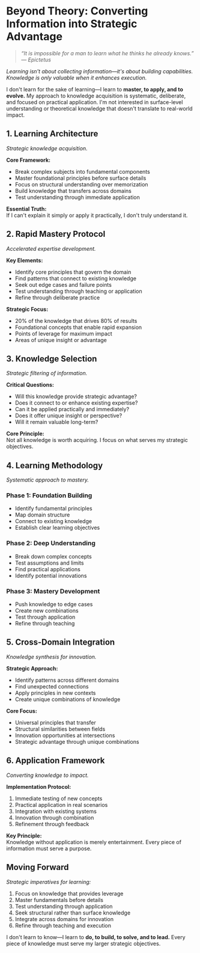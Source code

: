 # Beyond Theory: Converting Information into Strategic Advantage

> *“It is impossible for a man to learn what he thinks he already knows.” — Epictetus*

*Learning isn't about collecting information—it's about building capabilities. Knowledge is only valuable when it enhances execution.*

I don't learn for the sake of learning—I learn to **master, to apply, and to evolve.** My approach to knowledge acquisition is systematic, deliberate, and focused on practical application. I'm not interested in surface-level understanding or theoretical knowledge that doesn't translate to real-world impact.

## 1. Learning Architecture

*Strategic knowledge acquisition.*

**Core Framework:**
- Break complex subjects into fundamental components
- Master foundational principles before surface details
- Focus on structural understanding over memorization
- Build knowledge that transfers across domains
- Test understanding through immediate application

**Essential Truth:**  
If I can't explain it simply or apply it practically, I don't truly understand it.

## 2. Rapid Mastery Protocol

*Accelerated expertise development.*

**Key Elements:**
- Identify core principles that govern the domain
- Find patterns that connect to existing knowledge
- Seek out edge cases and failure points
- Test understanding through teaching or application
- Refine through deliberate practice

**Strategic Focus:**
- 20% of the knowledge that drives 80% of results
- Foundational concepts that enable rapid expansion
- Points of leverage for maximum impact
- Areas of unique insight or advantage

## 3. Knowledge Selection

*Strategic filtering of information.*

**Critical Questions:**
- Will this knowledge provide strategic advantage?
- Does it connect to or enhance existing expertise?
- Can it be applied practically and immediately?
- Does it offer unique insight or perspective?
- Will it remain valuable long-term?

**Core Principle:**  
Not all knowledge is worth acquiring. I focus on what serves my strategic objectives.

## 4. Learning Methodology

*Systematic approach to mastery.*

### Phase 1: Foundation Building
- Identify fundamental principles
- Map domain structure
- Connect to existing knowledge
- Establish clear learning objectives

### Phase 2: Deep Understanding
- Break down complex concepts
- Test assumptions and limits
- Find practical applications
- Identify potential innovations

### Phase 3: Mastery Development
- Push knowledge to edge cases
- Create new combinations
- Test through application
- Refine through teaching

## 5. Cross-Domain Integration

*Knowledge synthesis for innovation.*

**Strategic Approach:**
- Identify patterns across different domains
- Find unexpected connections
- Apply principles in new contexts
- Create unique combinations of knowledge

**Core Focus:**
- Universal principles that transfer
- Structural similarities between fields
- Innovation opportunities at intersections
- Strategic advantage through unique combinations

## 6. Application Framework

*Converting knowledge to impact.*

**Implementation Protocol:**
1. Immediate testing of new concepts
2. Practical application in real scenarios
3. Integration with existing systems
4. Innovation through combination
5. Refinement through feedback

**Key Principle:**  
Knowledge without application is merely entertainment. Every piece of information must serve a purpose.

## Moving Forward

*Strategic imperatives for learning:*

1. Focus on knowledge that provides leverage
2. Master fundamentals before details
3. Test understanding through application
4. Seek structural rather than surface knowledge
5. Integrate across domains for innovation
6. Refine through teaching and execution

I don't learn to know—I learn to **do, to build, to solve, and to lead.** Every piece of knowledge must serve my larger strategic objectives.